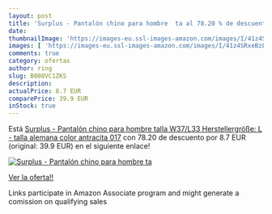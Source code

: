 ```yaml
---
layout: post
title: 'Surplus - Pantalón chino para hombre  ta al 78.20 % de descuento'
date: 
thumbnailImage: 'https://images-eu.ssl-images-amazon.com/images/I/41z4SRxeBzL._SL200_.jpg'
images: [ 'https://images-eu.ssl-images-amazon.com/images/I/41z4SRxeBzL._SL200_.jpg' ]
comments: true
category: ofertas
author: ring
slug: B008VC1ZKS
description:
actualPrice: 8.7 EUR
comparePrice: 39.9 EUR
inStock: true
---
```


Está [Surplus - Pantalón chino para hombre  talla W37/L33  Herstellergröße: L  - talla alemana  color antracita 017](https://www.amazon.es/dp/B008VC1ZKS/?tag=tolees-21) con 78.20 de descuento por 8.7 EUR (original: 39.9 EUR) en el siguiente enlace!

[![Surplus - Pantalón chino para hombre  ta](https://images-eu.ssl-images-amazon.com/images/I/41z4SRxeBzL._SL200_.jpg)](https://www.amazon.es/dp/B008VC1ZKS/?tag=tolees-21)

[Ver la oferta!!](https://www.amazon.es/dp/B008VC1ZKS/?tag=tolees-21)

Links participate in Amazon Associate program and might generate a comission on qualifying sales


